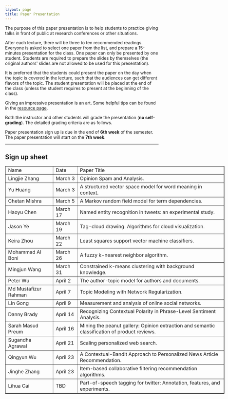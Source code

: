 ```yaml
---
layout: page
title: Paper Presentation
---
```


The purpose of this paper presentation is to help students to practice giving talks in front of public at research conferences or other situations.

After each lecture, there will be three to ten recommended readings. Everyone is asked to select one paper from the list, and prepare a 15-minutes presentation for the class. One paper can only be presented by one student. Students are required to prepare the slides by themselves (the original authors' slides are not allowed to be used for this presentation).

It is preferred that the students could present the paper on the day when the topic is covered in the lecture, such that the audiences can get different flavors of the topic. The student presentation will be placed at the end of the class (unless the student requires to present at the beginning of the class).

Giving an impressive presentation is an art. Some helpful tips can be found in the [resource page]({{site.baseurl}}/resources).

Both the instructor and other students will grade the presentation (**no self-grading**). The detailed grading criteria are as follows.

Paper presentation sign up is due in the end of **6th week** of the semester. The paper presentation will start on the **7th week**. 


-----
## Sign up sheet
<center>
<table border="1" style="width:720px;">
	<tr>
		<td>Name</td>
		<td>Date</td> 
		<td>Paper Title</td>
	</tr>
	<tr>
		<td>Lingjie Zhang</td>
		<td>March 3</td> 
		<td>Opinion Spam and Analysis.</td>
	</tr>
	<tr>
		<td>Yu Huang</td>
		<td>March 3</td> 
		<td>A structured vector space model for word meaning in context.</td>
	</tr>
	<tr>
		<td>Chetan Mishra</td>
		<td>March 5</td> 
		<td>A Markov random field model for term dependencies.</td>
	</tr>
	<tr>
		<td>Haoyu Chen</td>
		<td>March 17</td> 
		<td>Named entity recognition in tweets: an experimental study.</td>
	</tr>
	<tr>
		<td>Jason Ye</td>
		<td>March 19</td> 
		<td>Tag-cloud drawing: Algorithms for cloud visualization.</td>
	</tr>
	<tr>
		<td>Keira Zhou</td>
		<td>March 22</td> 
		<td>Least squares support vector machine classifiers.</td>
	</tr>
	<tr>
		<td>Mohammad Al Boni</td>
		<td>March 26</td> 
		<td>A fuzzy k-nearest neighbor algorithm.</td>
	</tr>
	<tr>
		<td>Mingjun Wang</td>
		<td>March 31</td> 
		<td>Constrained k-means clustering with background knowledge.</td>
	</tr>
	<tr>
		<td>Peter Wu</td>
		<td>April 2</td> 
		<td>The author-topic model for authors and documents.</td>
	</tr>
	<tr>
		<td>Md Mustafizur Rahman</td>
		<td>April 7</td> 
		<td>Topic Modeling with Network Regularization.</td>
	</tr>
	<tr>
		<td>Lin Gong</td>
		<td>April 9</td> 
		<td>Measurement and analysis of online social networks.</td>
	</tr>
	<tr>
		<td>Danny Brady</td>
		<td>April 14</td> 
		<td>Recognizing Contextual Polarity in Phrase-Level Sentiment Analysis.</td>
	</tr>
	<tr>
		<td>Sarah Masud Preum</td>
		<td>April 16</td> 
		<td>Mining the peanut gallery: Opinion extraction and semantic classification of product reviews.</td>
	</tr>
	<tr>
		<td>Sugandha Agrawal</td>
		<td>April 21</td> 
		<td>Scaling personalized web search.</td>
	</tr>
	<tr>
		<td>Qingyun Wu</td>
		<td>April 23</td> 
		<td>A Contextual-Bandit Approach to Personalized News Article Recommendation.</td>
	</tr>
	<tr>
		<td>Jinghe Zhang</td>
		<td>April 23</td> 
		<td>Item-based collaborative filtering recommendation algorithms.</td>
	</tr>
	<tr>
		<td>Lihua Cai</td>
		<td>TBD</td> 
		<td>Part-of-speech tagging for twitter: Annotation, features, and experiments.</td>
	</tr>
</table>
</center>